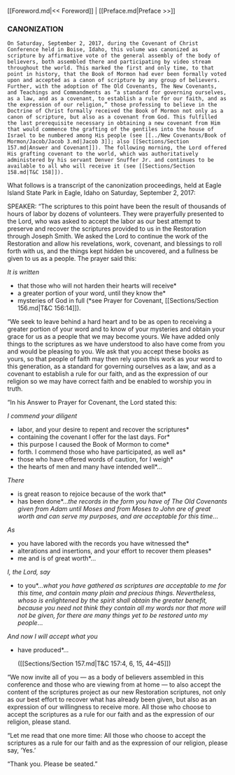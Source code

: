 [[Foreword.md|<< Foreword]]  |  [[Preface.md|Preface >>]]

### CANONIZATION

    On Saturday, September 2, 2017, during the Covenant of Christ Conference held in Boise, Idaho, this volume was canonized as scripture by affirmative vote of the general assembly of the body of believers, both assembled there and participating by video stream throughout the world. This marked the first and only time, to that point in history, that the Book of Mormon had ever been formally voted upon and accepted as a canon of scripture by any group of believers. Further, with the adoption of The Old Covenants, The New Covenants, and Teachings and Commandments as “a standard for governing ourselves, as a law, and as a covenant, to establish a rule for our faith, and as the expression of our religion,” those professing to believe in the Doctrine of Christ formally received the Book of Mormon not only as a canon of scripture, but also as a covenant from God. This fulfilled the last prerequisite necessary in obtaining a new covenant from Him that would commence the grafting of the gentiles into the house of Israel to be numbered among His people (see [[../New Covenants/Book of Mormon/Jacob/Jacob 3.md|Jacob 3]]; also [[Sections/Section 157.md|Answer and Covenant]]). The following morning, the Lord offered His grafting covenant to the world, which was authoritatively administered by his servant Denver Snuffer Jr. and continues to be available to all who will receive it (see [[Sections/Section 158.md|T&C 158]]).
  

What follows is a transcript of the canonization proceedings, held at Eagle Island State Park in Eagle, Idaho on Saturday, September 2, 2017:

SPEAKER: “The scriptures to this point have been the result of thousands of hours of labor by dozens of volunteers. They were prayerfully presented to the Lord, who was asked to accept the labor as our best attempt to preserve and recover the scriptures provided to us in the Restoration through Joseph Smith. We asked the Lord to continue the work of the Restoration and allow his revelations, work, covenant, and blessings to roll forth with us, and the things kept hidden be uncovered, and a fullness be given to us as a people. The prayer said this:


*It is written*
* that those who will not harden their hearts will receive*
* a greater portion of your word, until they know the*
* mysteries of God in full (*see Prayer for Covenant, [[Sections/Section 156.md|T&C 156:14]]).
  

“We seek to leave behind a hard heart and to be as open to receiving a greater portion of your word and to know of your mysteries and obtain your grace for us as a people that we may become yours. We have added only things to the scriptures as we have understood to also have come from you and would be pleasing to you. We ask that you accept these books as yours, so that people of faith may then rely upon this work as your word to this generation, as a standard for governing ourselves as a law, and as a covenant to establish a rule for our faith, and as the expression of our religion so we may have correct faith and be enabled to worship you in truth.

“In his Answer to Prayer for Covenant, the Lord stated this:


*I commend your diligent*
* labor, and your desire to repent and recover the scriptures*
* containing the covenant I offer for the last days. For*
* this purpose I caused the Book of Mormon to come*
* forth. I commend those who have participated, as well as*
* those who have offered words of caution, for I weigh*
* the hearts of men and many have intended well*…
  


*There*
* is great reason to rejoice because of the work that*
* has been done*…*the records in the form you have of The Old Covenants given from Adam until Moses and from Moses to John are of great worth and can serve my purposes, and are acceptable for this time*…
  


*As*
* you have labored with the records you have witnessed the*
* alterations and insertions, and your effort to recover them pleases*
* me and is of great worth*…
  


*I, the Lord, say*
* to you*…*what you have gathered as scriptures are acceptable to me for this time, and contain many plain and precious things. Nevertheless, whoso is enlightened by the spirit shall obtain the greater benefit, because you need not think they contain all my words nor that more will not be given, for there are many things yet to be restored unto my people*…
  


*And now I will accept what you*
* have produced*…
  


    ([[Sections/Section 157.md|T&C 157:4, 6, 15, 44–45]])
  

“We now invite all of you — as a body of believers assembled in this conference and those who are viewing from at home — to also accept the content of the scriptures project as our new Restoration scriptures, not only as our best effort to recover what has already been given, but also as an expression of our willingness to receive more. All those who choose to accept the scriptures as a rule for our faith and as the expression of our religion, please stand.

“Let me read that one more time: All those who choose to accept the scriptures as a rule for our faith and as the expression of our religion, please say, ‘Yes.’

“Thank you. Please be seated.”